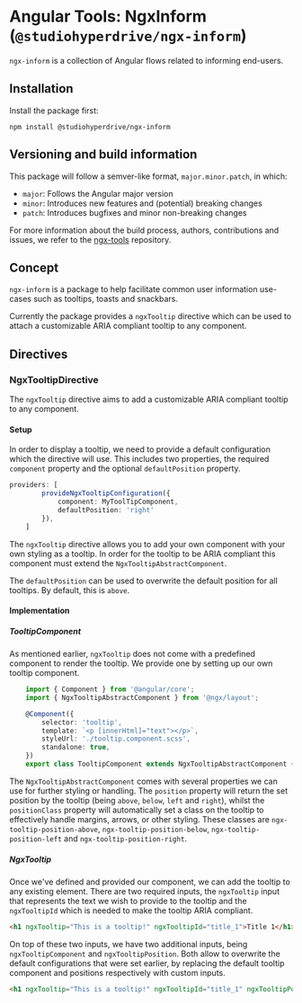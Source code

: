 # Angular Tools: NgxInform (`@studiohyperdrive/ngx-inform`)

`ngx-inform` is a collection of Angular flows related to informing end-users.

## Installation
Install the package first:

```shell
npm install @studiohyperdrive/ngx-inform
```

## Versioning and build information

This package will follow a semver-like format, `major.minor.patch`, in which:

- `major`: Follows the Angular major version
- `minor`: Introduces new features and (potential) breaking changes
- `patch`: Introduces bugfixes and minor non-breaking changes

For more information about the build process, authors, contributions and issues, we refer to the [ngx-tools](https://github.com/studiohyperdrive/ngx-tools) repository.

## Concept

`ngx-inform` is a package to help facilitate common user information use-cases such as tooltips, toasts and snackbars.

Currently the package provides a `ngxTooltip` directive which can be used to attach a customizable ARIA compliant tooltip to any component.

## Directives

### NgxTooltipDirective

The `ngxTooltip` directive aims to add a customizable ARIA compliant tooltip to any component. 

#### Setup

In order to display a tooltip, we need to provide a default configuration which the directive will use. This includes two properties, the required `component` property and the optional `defaultPosition` property.

```ts
providers: [
		provideNgxTooltipConfiguration({
            component: MyToolTipComponent,
            defaultPosition: 'right'
		}),
	]
```
The `ngxTooltip` directive allows you to add your own component with your own styling as a tooltip. In order for the tooltip to be ARIA compliant this component must extend the `NgxTooltipAbstractComponent`.

The `defaultPosition` can be used to overwrite the default position for all tooltips. By default, this is `above`.

#### Implementation

##### TooltipComponent

As mentioned earlier, `ngxTooltip` does not come with a predefined component to render the tooltip. We provide one by setting up our own tooltip component.

```ts
    import { Component } from '@angular/core';
    import { NgxTooltipAbstractComponent } from '@ngx/layout';

    @Component({
        selector: 'tooltip',
        template: `<p [innerHtml]="text"></p>`,
        styleUrl: './tooltip.component.scss',
        standalone: true,
    })
    export class TooltipComponent extends NgxTooltipAbstractComponent {}
```

The `NgxTooltipAbstractComponent` comes with several properties we can use for further styling or handling. The `position` property will return the set position by the tooltip (being `above`, `below`, `left` and `right`), whilst the `positionClass` property will automatically set a class on the tooltip to effectively handle margins, arrows, or other styling. These classes are `ngx-tooltip-position-above`, `ngx-tooltip-position-below`, `ngx-tooltip-position-left` and `ngx-tooltip-position-right`.

##### NgxTooltip

Once we've defined and provided our component, we can add the tooltip to any existing element. There are two required inputs, the `ngxTooltip` input that represents the text we wish to provide to the tooltip and the `ngxTooltipId` which is needed to make the tooltip ARIA compliant.

``` html
<h1 ngxTooltip="This is a tooltip!" ngxTooltipId="title_1">Title 1</h1>
```

On top of these two inputs, we have two additional inputs, being `ngxTooltipComponent` and `ngxTooltipPosition`. Both allow to overwrite the default configurations that were set earlier, by replacing the default tooltip component and positions respectively with custom inputs.

``` html
<h1 ngxTooltip="This is a tooltip!" ngxTooltipId="title_1" ngxTooltipPosition="right" [ngxTooltipComponent]="MyCustomTooltipComponent">Title 1</h1>
```
